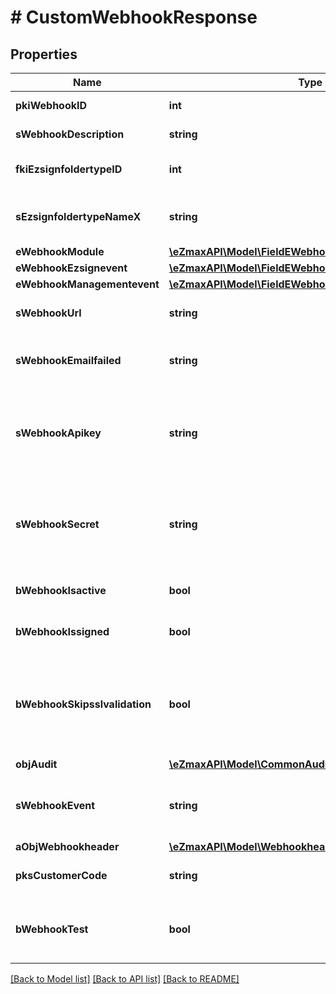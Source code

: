# # CustomWebhookResponse

## Properties

Name | Type | Description | Notes
------------ | ------------- | ------------- | -------------
**pkiWebhookID** | **int** | The unique ID of the Webhook |
**sWebhookDescription** | **string** | The description of the Webhook |
**fkiEzsignfoldertypeID** | **int** | The unique ID of the Ezsignfoldertype. | [optional]
**sEzsignfoldertypeNameX** | **string** | The name of the Ezsignfoldertype in the language of the requester | [optional]
**eWebhookModule** | [**\eZmaxAPI\Model\FieldEWebhookModule**](FieldEWebhookModule.md) |  |
**eWebhookEzsignevent** | [**\eZmaxAPI\Model\FieldEWebhookEzsignevent**](FieldEWebhookEzsignevent.md) |  | [optional]
**eWebhookManagementevent** | [**\eZmaxAPI\Model\FieldEWebhookManagementevent**](FieldEWebhookManagementevent.md) |  | [optional]
**sWebhookUrl** | **string** | The URL of the Webhook callback |
**sWebhookEmailfailed** | **string** | The email that will receive the Webhook in case all attempts fail |
**sWebhookApikey** | **string** | The Apikey for the Webhook.  This will be hidden if we are not creating or regenerating the Apikey. | [optional]
**sWebhookSecret** | **string** | The Secret for the Webhook.  This will be hidden if we are not creating or regenerating the Apikey. | [optional]
**bWebhookIsactive** | **bool** | Whether the Webhook is active or not |
**bWebhookIssigned** | **bool** | Whether the requests will be signed or not |
**bWebhookSkipsslvalidation** | **bool** | Wheter the server&#39;s SSL certificate should be validated or not. Not recommended to skip for production use |
**objAudit** | [**\eZmaxAPI\Model\CommonAudit**](CommonAudit.md) |  |
**sWebhookEvent** | **string** | The concatenated string to describe the Webhook event | [optional]
**aObjWebhookheader** | [**\eZmaxAPI\Model\WebhookheaderResponseCompound[]**](WebhookheaderResponseCompound.md) |  | [optional]
**pksCustomerCode** | **string** | The customer code assigned to your account |
**bWebhookTest** | **bool** | Wheter the webhook received is a manual test or a real event |

[[Back to Model list]](../../README.md#models) [[Back to API list]](../../README.md#endpoints) [[Back to README]](../../README.md)

